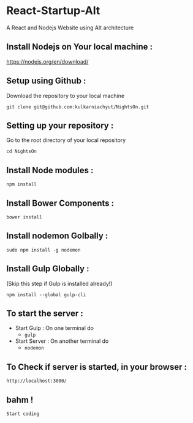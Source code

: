 # React-Startup-Alt

A React and Nodejs Website using Alt architecture

## Install Nodejs on Your local machine :

https://nodejs.org/en/download/

## Setup using Github :

Download the repository to your local machine

``git clone git@github.com:kulkarniachyut/NightsOn.git``

## Setting up your repository :

Go to the root directory of your local repository

``cd NightsOn``

## Install Node modules :

``npm install``

## Install Bower Components :

``bower install``

## Install nodemon Golbally :

``sudo npm install -g nodemon``

## Install Gulp Globally :
(Skip this step if Gulp is installed already!)

``npm install --global gulp-cli``


## To start the server :
  * Start Gulp : On one terminal do
    * ``gulp``
  * Start Server : On another terminal do
    * ``nodemon``

## To Check if server is started, in your browser :

``http://localhost:3000/``

## bahm !

``Start coding ``
